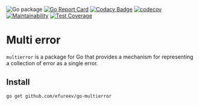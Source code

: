 ![Go package](https://github.com/efureev/go-multierror/workflows/Go%20package/badge.svg?branch=master)
[![Go Report Card](https://goreportcard.com/badge/github.com/efureev/go-multierror)](https://goreportcard.com/report/github.com/efureev/go-multierror)
[![Codacy Badge](https://app.codacy.com/project/badge/Grade/2dffa6f2b7864c22b55f217567a04de7)](https://www.codacy.com/gh/efureev/go-multierror/dashboard?utm_source=github.com&amp;utm_medium=referral&amp;utm_content=efureev/go-multierror&amp;utm_campaign=Badge_Grade)
[![codecov](https://codecov.io/gh/efureev/go-multierror/branch/main/graph/badge.svg?token=3tWq5TZnhK)](https://codecov.io/gh/efureev/go-multierror)
[![Maintainability](https://api.codeclimate.com/v1/badges/c681d43d44fdde8ed41c/maintainability)](https://codeclimate.com/github/efureev/go-multierror/maintainability)
[![Test Coverage](https://api.codeclimate.com/v1/badges/c681d43d44fdde8ed41c/test_coverage)](https://codeclimate.com/github/efureev/go-multierror/test_coverage)
# Multi error

`multierror` is a package for Go that provides a mechanism for representing a collection of error as a single error.

## Install

```bash
go get github.com/efureev/go-multierror
```
